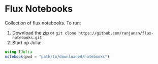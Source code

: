 # Flux Notebooks

Collection of flux notebooks. To run: 
1. Download the [zip](https://github.com/ranjanan/flux-notebooks/archive/master.zip) 
or `git clone https://github.com/ranjanan/flux-notebooks.git`
2. Start up Julia: 
```julia
using IJulia
notebook(pwd = "path/to/downloaded/notebooks")
```
